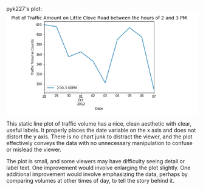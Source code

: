 pyk227's plot:
![](plot.png)

This static line plot of traffic volume has a nice, clean aesthetic with clear, useful labels. It properly places the date variable on the x axis and does not distort the y axis. There is no chart junk to distract the viewer, and the plot effectively conveys the data with no unnecessary manipulation to confuse or mislead the viewer. 

The plot is small, and some viewers may have difficulty seeing detail or label text. One improvement would involve enlarging the plot slightly. One additional improvement would involve emphasizing the data, perhaps by comparing volumes at other times of day, to tell the story behind it.